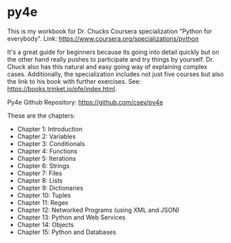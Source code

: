 # py4e
This is my workbook for Dr. Chucks Coursera specialization "Python for everybody".
Link: https://www.coursera.org/specializations/python

It's a great guide for beginners because its going into detail quickly but on the other hand really pushes to participate and try things by yourself. Dr. Chuck also has this natural and easy going way of explaining complex cases. Additionally, the specialization includes not just five courses but also the link to his book with further exercises. See: https://books.trinket.io/pfe/index.html.

Py4e Github Repository: https://github.com/csev/py4e

These are the chapters:
* Chapter 1: Introduction
* Chapter 2: Variables
* Chapter 3: Conditionals
* Chapter 4: Functions
* Chapter 5: Iterations
* Chapter 6: Strings
* Chapter 7: Files
* Chapter 8: Lists
* Chapter 9: Dictionaries
* Chapter 10: Tuples
* Chapter 11: Regex
* Chapter 12: Networked Programs (using XML and JSON)
* Chapter 13: Python and Web Services
* Chapter 14: Objects
* Chapter 15: Python and Databases
